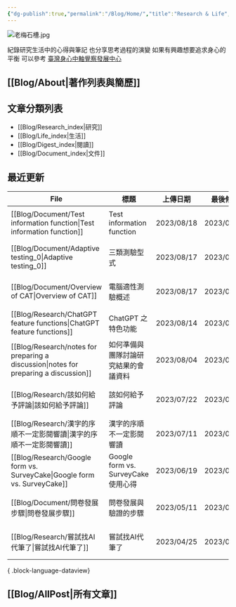 ```yaml
---
{"dg-publish":true,"permalink":"/Blog/Home/","title":"Research & Life","tags":["blog","gardenEntry","gardenEntry","gardenEntry","gardenEntry","gardenEntry","gardenEntry","gardenEntry","gardenEntry","gardenEntry","gardenEntry","gardenEntry","gardenEntry","gardenEntry","gardenEntry","gardenEntry","gardenEntry","gardenEntry","gardenEntry","gardenEntry","gardenEntry"],"created":"2023-02-16","updated":"2023-03-01"}
---
```



![老梅石槽.jpg](/img/user/Blog/images/%E8%80%81%E6%A2%85%E7%9F%B3%E6%A7%BD.jpg)

紀錄研究生活中的心得與筆記
也分享思考過程的演變
如果有興趣想要追求身心的平衡
可以參考 [臺灣身心中軸覺察發展中心](https://bmaa.tw)

## [[Blog/About\|著作列表與簡歷]]

## 文章分類列表

- [[Blog/Research_index\|研究]]
- [[Blog/Life_index\|生活]]
- [[Blog/Digest_index\|閱讀]]
- [[Blog/Document_index\|文件]]

## 最近更新


<div class="transclusion internal-embed is-loaded"><div class="markdown-embed">





| File                                                                                    | 標題                              | 上傳日期       | 最後修改       | 類別                                                    |
| --------------------------------------------------------------------------------------- | ------------------------------- | ---------- | ---------- | ----------------------------------------------------- |
| [[Blog/Document/Test information function\|Test information function]]               | Test information function       | 2023/08/18 | 2023/08/18 | <ul><li>blog</li><li>document</li></ul>               |
| [[Blog/Document/Adaptive testing_0\|Adaptive testing_0]]                             | 三類測驗型式                          | 2023/08/17 | 2023/08/17 | <ul><li>blog</li><li>document</li></ul>               |
| [[Blog/Document/Overview of CAT\|Overview of CAT]]                                   | 電腦適性測驗概述                        | 2023/08/17 | 2023/08/17 | <ul><li>blog</li><li>document</li></ul>               |
| [[Blog/Research/ChatGPT feature functions\|ChatGPT feature functions]]               | ChatGPT 之特色功能                   | 2023/08/14 | 2023/08/14 | <ul><li>blog</li></ul>                                |
| [[Blog/Research/notes for preparing a discussion\|notes for preparing a discussion]] | 如何準備與團隊討論研究結果的會議資料              | 2023/08/04 | 2023/08/04 | <ul><li>blog</li><li>research</li><li>notes</li></ul> |
| [[Blog/Research/該如何給予評論\|該如何給予評論]]                                                   | 該如何給予評論                         | 2023/07/22 | 2023/07/24 | <ul><li>blog</li><li>research</li></ul>               |
| [[Blog/Research/漢字的序順不一定影閱響讀\|漢字的序順不一定影閱響讀]]                                         | 漢字的序順不一定影閱響讀                    | 2023/07/11 | 2023/07/11 | <ul><li>blog</li><li>research</li></ul>               |
| [[Blog/Research/Google form vs. SurveyCake\|Google form vs. SurveyCake]]             | Google form vs. SurveyCake 使用心得 | 2023/06/19 | 2023/06/19 | <ul><li>blog</li><li>research</li></ul>               |
| [[Blog/Document/問卷發展步驟\|問卷發展步驟]]                                                     | 問卷發展與驗證的步驟                      | 2023/05/11 | 2023/05/31 | <ul><li>document</li><li>blog</li></ul>               |
| [[Blog/Research/嘗試找AI代筆了\|嘗試找AI代筆了]]                                                 | 嘗試找AI代筆了                        | 2023/04/25 | 2023/04/25 | <ul><li>blog</li><li>research</li></ul>               |

{ .block-language-dataview}

</div></div>


## [[Blog/AllPost\|所有文章]]
